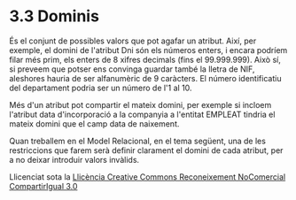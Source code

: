 # 3.3 Dominis



És el conjunt de possibles valors que pot agafar un atribut. Així, per
exemple, el domini de l'atribut Dni són els números enters, i encara podríem
filar més prim, els enters de 8 xifres decimals (fins el 99.999.999). Això sí,
si preveem que potser ens convinga guardar també la lletra de NIF, aleshores
hauria de ser alfanumèric de 9 caràcters. El número identificatiu del
departament podria ser un número de l'1 al 10.

Més d'un atribut pot compartir el mateix domini, per exemple si incloem
l'atribut data d'incorporació a la companyia a l'entitat EMPLEAT tindria el
mateix domini que el camp data de naixement.

Quan treballem en el Model Relacional, en el tema següent, una de les
restriccions que farem serà definir clarament el domini de cada atribut, per a
no deixar introduir valors invàlids.

Llicenciat sota la  [Llicència Creative Commons Reconeixement NoComercial
CompartirIgual 3.0](http://creativecommons.org/licenses/by-nc-sa/3.0/)

